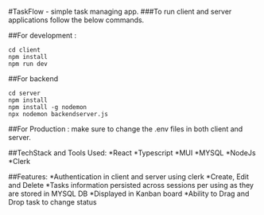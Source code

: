 #TaskFlow - simple task managing app. 
###To run client and server applications follow the below commands. 

##For development : 

```
cd client
npm install 
npm run dev
```

##For backend

```
cd server 
npm install
npm install -g nodemon
npx nodemon backendserver.js
```

##For Production : 
make sure to change the .env files in both client and server. 


##TechStack and Tools Used:
*React
*Typescript
*MUI
*MYSQL
*NodeJs
*Clerk

##Features:
*Authentication in client and server using clerk
*Create, Edit and Delete
*Tasks information persisted across sessions per using as they are stored in MYSQL DB
*Displayed in Kanban board
*Ability to Drag and Drop task to change status

